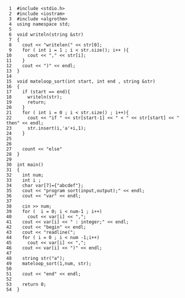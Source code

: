      1	#include <stdio.h>
     2	#include <iostram>
     3	#include <algrothm>
     4	using namespace std;
     5	
     6	void writeln(string &str)
     7	{
     8	  cout << "writelen(" << str[0];
     9	  for ( int i = 1 ; i < str.size(); i++ ){
    10		cout << "," << str[i];
    11	  }
    12	  cout << ")" << endl;
    13	}
    14	
    15	void mateloop_sort(int start, int end , string &str)
    16	{
    17	  if (start == end){
    18		writeln(str);
    19		return;
    20	  }
    21	  for ( int i = 0 ; i < str.size() ; i++){
    22		cout << "if " << str[start-1] << " < " << str[start] << " then" << endl;
    23		str.insert(i,'a'+i,1);
    24	  }
    25	
    26	  
    27	  count << "else"
    28	}
    29	
    30	int main()
    31	{
    32	  int num;
    33	  int i ;
    34	  char var[7]={"abcdef"};
    35	  cout << "program sort(input,output);" << endl;
    36	  cout << "var" << endl;
    37	
    38	  cin >> num;
    39	  for (  i = 0; i < num-1 ; i++)
    40		cout << var[i] << ",";
    41	  cout << var[i] << " : integer;" << endl;
    42	  cout << "begin" << endl;
    43	  cout << "readline(";
    44	  for ( i = 0 ; i < num -1;i++)
    45		cout << var[i] << ",";
    46	  cout << var[i] << ")" << endl;
    47	  
    48	  string str("a");
    49	  mateloop_sort(1,num, str);
    50	
    51	  cout << "end" << endl;
    52	
    53	  return 0;
    54	}
